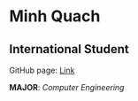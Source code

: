 # Minh Quach
## International Student

GitHub page: [Link](https://minquach.github.io/cse15l-lab-reports)

**MAJOR**: *Computer Engineering*

